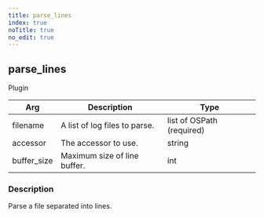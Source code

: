 ```yaml
---
title: parse_lines
index: true
noTitle: true
no_edit: true
---
```




<div class="vql_item"></div>


## parse_lines
<span class='vql_type pull-right page-header'>Plugin</span>



<div class="vqlargs"></div>

Arg | Description | Type
----|-------------|-----
filename|A list of log files to parse.|list of OSPath (required)
accessor|The accessor to use.|string
buffer_size|Maximum size of line buffer.|int

### Description

Parse a file separated into lines.


